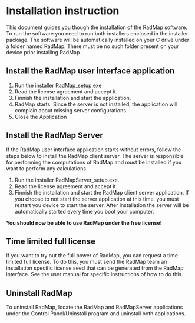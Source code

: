 # Installation instruction

This document guides you though the installation of the RadMap software. To run the software you need to run both installers enclosed in the installer package. The software will be automatically installed on your C drive under a folder named RadMap. There must be no such folder present on your device prior installing RadMap

## Install the RadMap user interface application

1. Run the installer RadMap_setup.exe
2. Read the license agreement and accept it.
3. Finnish the installation and start the application.
4. RadMap starts. Since the server is not installed, the application will complain about missing server configurations.
5. Close the Application

## Install the RadMap Server

If the RadMap user interface application starts without errors, follow the steps below to install the RadMap client server. The server is responsible for performing the computations of RadMap and must be installed if you want to perform any calculations.

1. Run the installer RadMapServer_setup.exe.
2. Read the license agreement and accept it.
3. Finnish the installation and start the RadMap client server application. If you choose to not start the server application at this time, you must restart you device to start the server. After installation the server will be automatically started every time you boot your computer.

**You should now be able to use RadMap under the free license!**

## Time limited full license
If you want to try out the full power of RadMap, you can request a time limited full license. To do this, you must send the RadMap team an installation specific license seed that can be generated from the RadMap interface. See the user manual for specific instructions of how to do this.

## Uninstall RadMap
To uninstall RadMap, locate the RadMap and RadMapServer applications under the Control Panel/Uninstall program and uninstall both applications.


